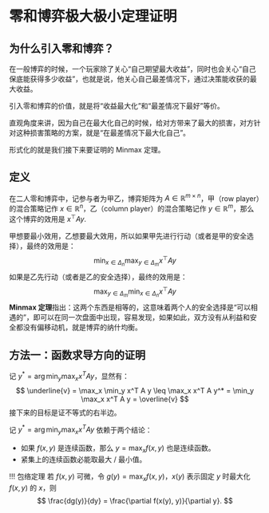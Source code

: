 # 零和博弈极大极小定理证明

## 为什么引入零和博弈？

在一般博弈的时候，一个玩家除了关心“自己期望最大收益”，同时也会关心“自己保底能获得多少收益”，也就是说，他关心自己最差情况下，通过决策能收获的最大收益。

引入零和博弈的价值，就是将“收益最大化”和“最差情况下最好”等价。

直观角度来讲，因为自己在最大化自己的时候，给对方带来了最大的损害，对方针对这种损害策略的方案，就是“在最差情况下最大化自己”。

形式化的就是我们接下来要证明的 Minmax 定理。

## 定义

在二人零和博弈中，记参与者为甲乙，博弈矩阵为 $A\in \mathbb{R}^{m\times n}$，甲（row player）的混合策略记作 $x\in \mathbb{R}^n$，乙（column player）的混合策略记作 $y\in \mathbb{R}^m$，那么这个博弈的效用是 $x^\top Ay$.

甲想要最小效用，乙想要最大效用，所以如果甲先进行行动（或者是甲的安全选择），最终的效用是：
$$
\min_{x \in \Delta_n} \max_{y \in \Delta_m} x^\top A y
$$
如果是乙先行动（或者是乙的安全选择），最终的效用是：
$$
\max_{y \in \Delta_m} \min_{x \in \Delta_n} x^\top A y
$$
**Minmax 定理**指出：这两个东西是相等的，这意味着两个人的安全选择是“可以相遇的”，即可以在同一次盘面中出现，容易发现，如果如此，双方没有从利益和安全都没有偏移动机，就是博弈的纳什均衡。

## 方法一：函数求导方向的证明

记 $y^* = \arg \min_y \max_x x^T A y$，显然有：
$$
\underline{v} = \max_x \min_y x^T A y \leq \max_x x^T A y^* = \min_y \max_x x^T A y = \overline{v}
$$
接下来的目标是证不等式的右半边。

记 $y^* = \arg \min_y \max_x x^T A y$ 依赖于两个结论：

- 如果 $f(x,y)$ 是连续函数，那么 $y = \max_x f(x,y)$ 也是连续函数。
- 紧集上的连续函数必能取最大 / 最小值。

!!! 包络定理
    若 $f(x, y)$ 可微，令 $g(y) = \max_x f(x, y)$，$x(y)$ 表示固定 $y$ 时最大化 $f(x, y)$ 的 $x$，则
    $$
    \frac{dg(y)}{dy} = \frac{\partial f(x(y), y)}{\partial y}.
    $$
